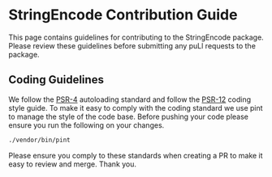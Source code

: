 # StringEncode Contribution Guide

This page contains guidelines for contributing to the StringEncode package. Please review these guidelines before submitting any puLl requests to the package.

## Coding Guidelines

We follow the [PSR-4](https://www.php-fig.org/psr/psr-4/) autoloading standard and follow the [PSR-12](https://www.php-fig.org/psr/psr-12/) coding style guide. To make it easy to comply with the coding standard we use pint to manage the style of the code base. Before pushing your code please ensure you run the following on your changes.

```bash
./vendor/bin/pint
```

Please ensure you comply to these standards when creating a PR to make it easy to review and merge.
Thank you.
